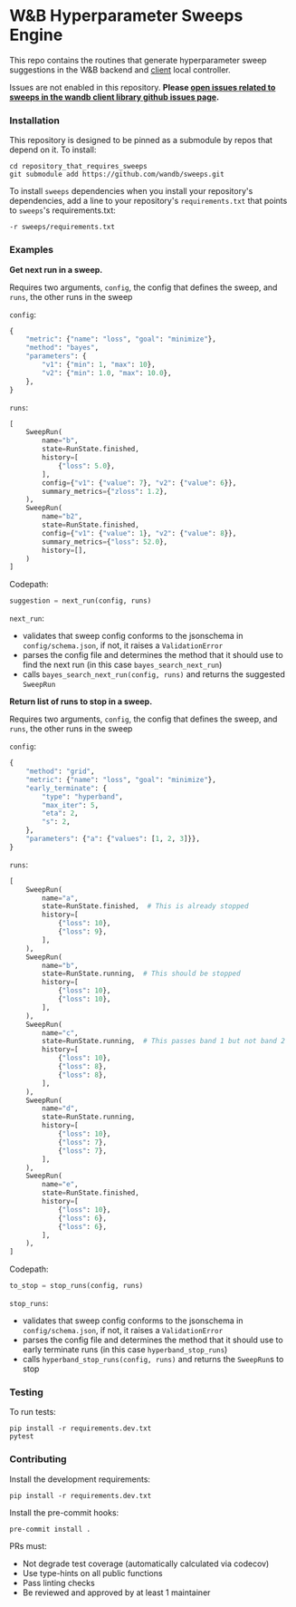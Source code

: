 # W&B Hyperparameter Sweeps Engine

This repo contains the routines that generate hyperparameter sweep suggestions in
the W&B backend and [client](https://github.com/wandb/client) local controller.

Issues are not enabled in this repository.
__Please [open issues related to sweeps in the wandb client library github issues page](https://github.com/wandb/client/issues/new/choose).__

### Installation
This repository is designed to be pinned as a submodule by repos that depend on it.
To install:

```shell script
cd repository_that_requires_sweeps
git submodule add https://github.com/wandb/sweeps.git
```

To install `sweeps` dependencies when you install your repository's dependencies, add a line to your repository's `requirements.txt` that points to `sweeps`'s requirements.txt:
```
-r sweeps/requirements.txt
```

### Examples

__Get next run in a sweep.__

Requires two arguments, `config`, the config that defines the sweep, and `runs`, the other runs in the sweep

`config`:
```python
{
    "metric": {"name": "loss", "goal": "minimize"},
    "method": "bayes",
    "parameters": {
        "v1": {"min": 1, "max": 10},
        "v2": {"min": 1.0, "max": 10.0},
    },
}
```

`runs`:
```python
[
    SweepRun(
        name="b",
        state=RunState.finished,
        history=[
            {"loss": 5.0},
        ],
        config={"v1": {"value": 7}, "v2": {"value": 6}},
        summary_metrics={"zloss": 1.2},
    ),
    SweepRun(
        name="b2",
        state=RunState.finished,
        config={"v1": {"value": 1}, "v2": {"value": 8}},
        summary_metrics={"loss": 52.0},
        history=[],
    )
]
```

Codepath:

```python
suggestion = next_run(config, runs)
```
`next_run`:
* validates that sweep config conforms to the jsonschema in `config/schema.json`, if not, it raises a `ValidationError`
* parses the config file and determines the method that it should use to find the next run (in this case `bayes_search_next_run`)
* calls `bayes_search_next_run(config, runs)` and returns the suggested `SweepRun`



__Return list of runs to stop in a sweep.__

Requires two arguments, `config`, the config that defines the sweep, and `runs`, the other runs in the sweep

`config`:
```python
{
    "method": "grid",
    "metric": {"name": "loss", "goal": "minimize"},
    "early_terminate": {
        "type": "hyperband",
        "max_iter": 5,
        "eta": 2,
        "s": 2,
    },
    "parameters": {"a": {"values": [1, 2, 3]}},
}
```

`runs`:
```python
[
    SweepRun(
        name="a",
        state=RunState.finished,  # This is already stopped
        history=[
            {"loss": 10},
            {"loss": 9},
        ],
    ),
    SweepRun(
        name="b",
        state=RunState.running,  # This should be stopped
        history=[
            {"loss": 10},
            {"loss": 10},
        ],
    ),
    SweepRun(
        name="c",
        state=RunState.running,  # This passes band 1 but not band 2
        history=[
            {"loss": 10},
            {"loss": 8},
            {"loss": 8},
        ],
    ),
    SweepRun(
        name="d",
        state=RunState.running,
        history=[
            {"loss": 10},
            {"loss": 7},
            {"loss": 7},
        ],
    ),
    SweepRun(
        name="e",
        state=RunState.finished,
        history=[
            {"loss": 10},
            {"loss": 6},
            {"loss": 6},
        ],
    ),
]
```

Codepath:

```python
to_stop = stop_runs(config, runs)
```
`stop_runs`:
* validates that sweep config conforms to the jsonschema in `config/schema.json`, if not, it raises a `ValidationError`
* parses the config file and determines the method that it should use to early terminate runs (in this case `hyperband_stop_runs`)
* calls `hyperband_stop_runs(config, runs)` and returns the `SweepRun`s to stop


### Testing
To run tests:

```
pip install -r requirements.dev.txt
pytest
```




### Contributing

Install the development requirements:

```
pip install -r requirements.dev.txt
```

Install the pre-commit hooks:
```
pre-commit install .
```

PRs must:

* Not degrade test coverage (automatically calculated via codecov)
* Use type-hints on all public functions
* Pass linting checks
* Be reviewed and approved by at least 1 maintainer
